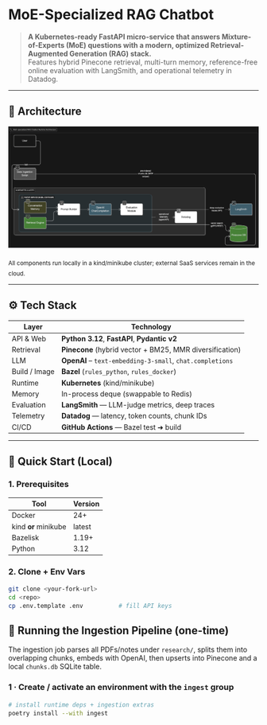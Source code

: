 # MoE-Specialized RAG Chatbot

> **A Kubernetes-ready FastAPI micro-service that answers Mixture-of-Experts (MoE) questions with a modern, optimized Retrieval-Augmented Generation (RAG) stack.**  
> Features hybrid Pinecone retrieval, multi-turn memory, reference-free online evaluation with LangSmith, and operational telemetry in Datadog.

---

## 📐 Architecture

![Runtime Architecture](docs/architecture_diagram.png)

<sub>All components run locally in a kind/minikube cluster; external SaaS services remain in the cloud.</sub>

---

## ⚙️ Tech Stack

| Layer | Technology |
|-------|------------|
| API & Web | **Python 3.12**, **FastAPI**, **Pydantic v2** |
| Retrieval | **Pinecone** (hybrid vector + BM25, MMR diversification) |
| LLM | **OpenAI** – `text-embedding-3-small`, `chat.completions` |
| Build / Image | **Bazel** (`rules_python`, `rules_docker`) |
| Runtime | **Kubernetes** (kind/minikube) |
| Memory | In-process deque (swappable to Redis) |
| Evaluation | **LangSmith** — LLM-judge metrics, deep traces |
| Telemetry | **Datadog** — latency, token counts, chunk IDs |
| CI/CD | **GitHub Actions** — Bazel test ➜ build |

---

## 🚀 Quick Start (Local)

### 1. Prerequisites

| Tool | Version |
|------|---------|
| Docker | 24+ |
| kind **or** minikube | latest |
| Bazelisk | 1.19+ |
| Python | 3.12 |

### 2. Clone + Env Vars

```bash
git clone <your-fork-url>
cd <repo>
cp .env.template .env          # fill API keys
```

## 📜 Running the Ingestion Pipeline (one-time)

The ingestion job parses all PDFs/notes under `research/`, splits them into
overlapping chunks, embeds with OpenAI, then upserts into Pinecone and a local
`chunks.db` SQLite table.

### 1 · Create / activate an environment with the `ingest` group

```bash
# install runtime deps + ingestion extras
poetry install --with ingest
```
